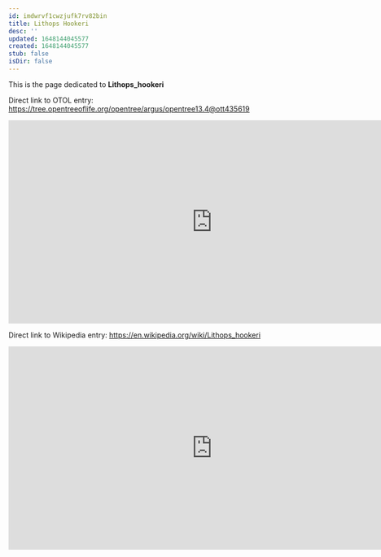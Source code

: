 ```yaml
---
id: imdwrvf1cwzjufk7rv82bin
title: Lithops Hookeri
desc: ''
updated: 1648144045577
created: 1648144045577
stub: false
isDir: false
---
```

This is the page dedicated to **Lithops_hookeri**


Direct link to OTOL entry: https://tree.opentreeoflife.org/opentree/argus/opentree13.4@ott435619



<html>
    <body>
    <iframe src="https://tree.opentreeoflife.org/opentree/argus/opentree13.4@ott435619"
    width="800" height="400" frameborder="0" allowfullscreen> </iframe>
    </body>
</html>
    


Direct link to Wikipedia entry: https://en.wikipedia.org/wiki/Lithops_hookeri



<html>
    <body>
    <iframe src="https://en.wikipedia.org/wiki/Lithops_hookeri"
    width="800" height="400" frameborder="0" allowfullscreen> </iframe>
    </body>
</html>
    
